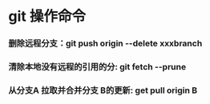 # git 操作命令
### 删除远程分支：git push origin --delete xxxbranch
### 清除本地没有远程的引用的分: git fetch --prune
### 从分支A 拉取并合并分支 B的更新: get pull origin B